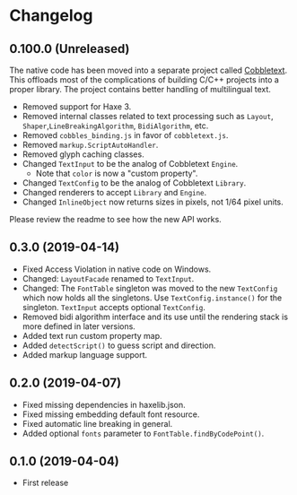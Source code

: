 Changelog
=========

0.100.0 (Unreleased)
--------------------

The native code has been moved into a separate project called
[Cobbletext](https://github.com/chfoo/cobbletext). This offloads most of the
complications of building C/C++ projects into a proper library. The project
contains better handling of multilingual text.

* Removed support for Haxe 3.
* Removed internal classes related to text processing such as `Layout`,
  `Shaper`,`LineBreakingAlgorithm`, `BidiAlgorithm`, etc.
* Removed `cobbles_binding.js` in favor of `cobbletext.js`.
* Removed `markup.ScriptAutoHandler`.
* Removed glyph caching classes.
* Changed `TextInput` to be the analog of Cobbletext `Engine`.
  * Note that `color` is now a "custom property".
* Changed `TextConfig` to be the analog of Cobbletext `Library`.
* Changed renderers to accept `Library` and `Engine`.
* Changed `InlineObject` now returns sizes in pixels, not 1/64 pixel units.

Please review the readme to see how the new API works.

0.3.0 (2019-04-14)
------------------

* Fixed Access Violation in native code on Windows.
* Changed: `LayoutFacade` renamed to `TextInput`.
* Changed: The `FontTable` singleton was moved to the new `TextConfig`
  which now holds all the singletons. Use `TextConfig.instance()` for the
  singleton. `TextInput` accepts optional `TextConfig`.
* Removed bidi algorithm interface and its use until the rendering stack
  is more defined in later versions.
* Added text run custom property map.
* Added `detectScript()` to guess script and direction.
* Added markup language support.

0.2.0 (2019-04-07)
------------------

* Fixed missing dependencies in haxelib.json.
* Fixed missing embedding default font resource.
* Fixed automatic line breaking in general.
* Added optional `fonts` parameter to `FontTable.findByCodePoint()`.

0.1.0 (2019-04-04)
------------------

* First release
